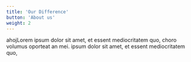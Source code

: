 ```yaml
---
title: 'Our Difference'
button: 'About us'
weight: 2
---
```


ahojLorem ipsum dolor sit amet, et essent mediocritatem quo, choro volumus oporteat an mei. ipsum dolor sit amet, et essent mediocritatem quo,
